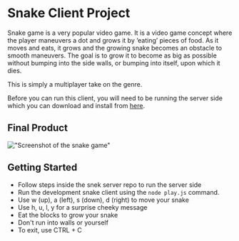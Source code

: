 # Snake Client Project

Snake game is a very popular video game. It is a video game concept where the player maneuvers a dot and grows it by ‘eating’ pieces of food. As it moves and eats, it grows and the growing snake becomes an obstacle to smooth maneuvers. The goal is to grow it to become as big as possible without bumping into the side walls, or bumping into itself, upon which it dies.

This is simply a multiplayer take on the genre.

Before you can run this client, you will need to be running the server side which you can download and install from [here](https://github.com/lighthouse-labs/snek-multiplayer). 

## Final Product

!["Screenshot of the snake game"](https://user-images.githubusercontent.com/124295613/233754129-82fa3087-a91e-4fb5-8fe9-4ff61b940a1d.png)



## Getting Started

- Follow steps inside the snek server repo to run the server side
- Run the development snake client using the `node play.js` command.
- Use w (up), a (left), s (down), d (right) to move your snake
- Use h, u, l, y for a surprise cheeky message
- Eat the blocks to grow your snake
- Don't run into walls or yourself
- To exit, use CTRL + C
